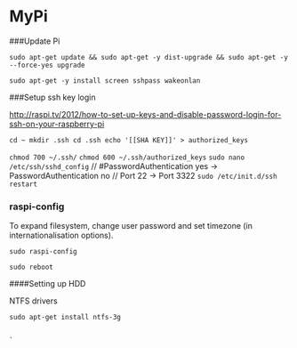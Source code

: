 # MyPi

###Update Pi

`sudo apt-get update && sudo apt-get -y dist-upgrade && sudo apt-get -y --force-yes upgrade`

`sudo apt-get -y install screen sshpass wakeonlan`


###Setup ssh key login

http://raspi.tv/2012/how-to-set-up-keys-and-disable-password-login-for-ssh-on-your-raspberry-pi

`cd ~
mkdir .ssh
cd .ssh
echo '[[SHA KEY]]' > authorized_keys`


`chmod 700 ~/.ssh/`
`chmod 600 ~/.ssh/authorized_keys`
`sudo nano /etc/ssh/sshd_config` // #PasswordAuthentication yes -> PasswordAuthentication no
                                 // Port 22 -> Port 3322
`sudo /etc/init.d/ssh restart`

### raspi-config

To expand filesystem, change user password and set timezone (in internationalisation options).

`sudo raspi-config`

`sudo reboot`


####Setting up HDD


NTFS drivers
```
sudo apt-get install ntfs-3g


`


